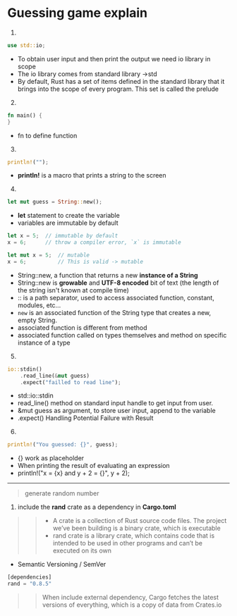 # **Guessing game explain**
1. 
```rust
use std::io;
```
- To obtain user input and then print the output we need io library in scope
- The io library comes from standard library ->std
- By default, Rust has a set of items defined in the standard library that it brings into the scope of every program. This set is called the prelude
2.
```rust
fn main() {
}
```
- fn to define function
3.
```rust
println!("");
```
- **println!** is a macro that prints a string to the screen
4.
```rust
let mut guess = String::new();
```
- **let** statement to create the variable
- variables are immutable by default
```rust
let x = 5;  // immutable by default
x = 6;      // throw a compiler error, `x` is immutable

let mut x = 5;  // mutable
x = 6;          // This is valid -> mutable
```
- String::new, a function that returns a new **instance of a String**
- String::new is **growable** and **UTF-8 encoded** bit of text (the length of the string isn't known at compile time)
- :: is a path separator, used to access associated function, constant, modules, etc...
- `new` is an associated function of the String type that creates a new, empty String.
- associated function is different from method
- associated function called on types themselves and method on specific instance of a type
5.
```rust
io::stdin()
    .read_line(&mut guess)
    .expect("failled to read line");
```
- std::io::stdin
- read_line() method on standard input handle to get input from user.
- &mut guess as argument, to store user input, append to the variable
- .expect() Handling Potential Failure with Result
6.
```rust
println!("You guessed: {}", guess);
```
- {} work as placeholder
- When printing the result of evaluating an expression
- println!("x = {x} and y + 2 = {}", y + 2);
_____________________________________________________
> generate random number
1. include the **rand** crate as a dependency in **Cargo.toml**
>> - A crate is a collection of Rust source code files. The project we’ve been building is a binary crate, which is executable
>> - rand crate is a library crate, which contains code that is intended to be used in other programs and can’t be executed on its own
-  Semantic Versioning / SemVer
```rust
[dependencies]
rand = "0.8.5"
```
>> When include external dependency, Cargo fetches the latest versions of everything, which is a copy of data from Crates.io
```rust
```
